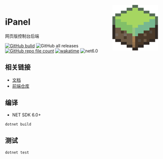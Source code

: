 <img src="iPanel/Sources/logo.png" width="150" align="right">

# iPanel

网页版控制台后端
  
[![GitHub bulid](https://img.shields.io/github/actions/workflow/status/iPanelDev/iPanel/ci.yml?branch=main&color=blue)](https://github.com/iPanelDev/iPanel-Host/actions/workflows/build.yml)
![GitHub all releases](https://img.shields.io/github/downloads/iPanelDev/iPanel-Host/total?color=blue)
[![GitHub repo file count](https://img.shields.io/github/languages/code-size/iPanelDev/iPanel-Host)](https://github.com/iPanelDev/iPanel-Host)
[![wakatime](https://wakatime.com/badge/user/724e95cb-6b0f-48fb-9f96-915cce8cc845/project/77afa545-87b2-4608-8df2-2e2355550d67.svg)](https://wakatime.com/badge/user/724e95cb-6b0f-48fb-9f96-915cce8cc845/project/77afa545-87b2-4608-8df2-2e2355550d67)
![net6.0](https://img.shields.io/badge/NET-6.0-512BD4)

## 相关链接

- [文档](https://ipaneldev.github.io/)
- [前端仓库](https://github.com/iPanelDev/WebConsole)

## 编译

- NET SDK 6.0+

```sh
dotnet build
```

## 测试

```sh
dotnet test
```
